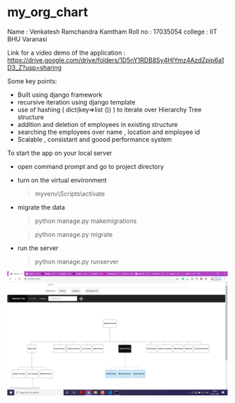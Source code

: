 # my_org_chart
Name : Venkatesh Ramchandra Kamtham Roll no : 17035054 college : IIT BHU Varanasi

Link for a video demo of the application : https://drive.google.com/drive/folders/1D5nY1RDB8Sy4HIYmz4AzdZpip6a1D3_Z?usp=sharing

   Some key points:
  * Built using django framework
  * recursive iteration using django template
  * use of hashing ( dict(key=>list ()) ) to iterate over Hierarchy Tree structure
  * addition and deletion of employees in existing structure
  * searching the employees over name , location and employee id
  * Scalable , consistant and goood performance system
  
  To start the app on your local server 
  
   * open command prompt and go to project directory
   * turn on the virtual environment
      > myvenv\Scripts\activate
   * migrate the data
      > python manage.py makemigrations
      
      > python manage.py migrate
   * run the server
      > python manage.py runserver

![](https://github.com/shrvenk/my_org_chart/blob/master/Screenshot%20(869).png)
